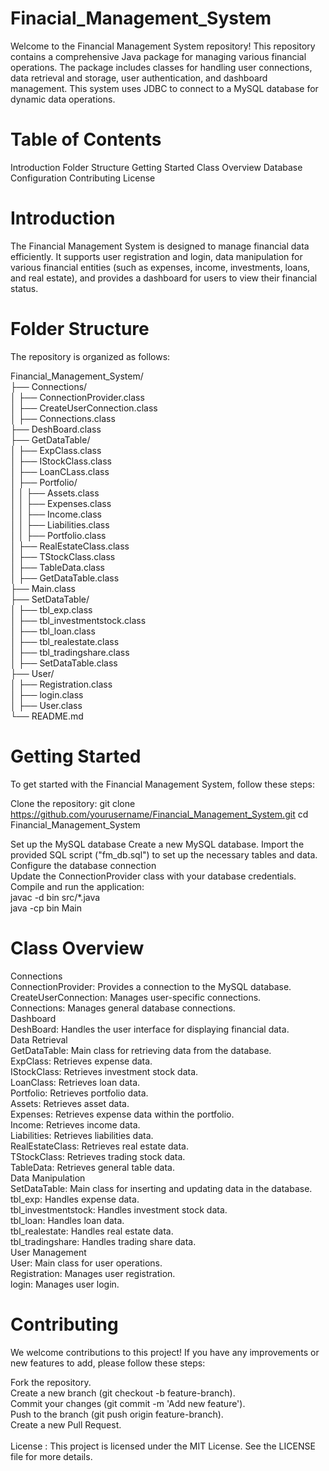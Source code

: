 # Finacial_Management_System
Welcome to the Financial Management System repository! This repository contains a comprehensive Java package for managing various financial operations. The package includes classes for handling user connections, data retrieval and storage, user authentication, and dashboard management. This system uses JDBC to connect to a MySQL database for dynamic data operations.

# Table of Contents
Introduction
Folder Structure
Getting Started
Class Overview
Database Configuration
Contributing
License

# Introduction
The Financial Management System is designed to manage financial data efficiently. It supports user registration and login, data manipulation for various financial entities (such as expenses, income, investments, loans, and real estate), and provides a dashboard for users to view their financial status.

# Folder Structure
The repository is organized as follows:

Financial_Management_System/<br>
├── Connections/<br>
│   ├── ConnectionProvider.class<br>
│   ├── CreateUserConnection.class<br>
│   ├── Connections.class<br>
├── DeshBoard.class<br>
├── GetDataTable/<br>
│   ├── ExpClass.class<br>
│   ├── IStockClass.class<br>
│   ├── LoanCLass.class<br>
│   ├── Portfolio/<br>
│   │   ├── Assets.class<br>
│   │   ├── Expenses.class<br>
│   │   ├── Income.class<br>
│   │   ├── Liabilities.class<br>
│   │   ├── Portfolio.class<br>
│   ├── RealEstateClass.class<br>
│   ├── TStockClass.class<br>
│   ├── TableData.class<br>
│   ├── GetDataTable.class<br>
├── Main.class<br>
├── SetDataTable/<br>
│   ├── tbl_exp.class<br>
│   ├── tbl_investmentstock.class<br>
│   ├── tbl_loan.class<br>
│   ├── tbl_realestate.class<br>
│   ├── tbl_tradingshare.class<br>
│   ├── SetDataTable.class<br>
├── User/<br>
│   ├── Registration.class<br>
│   ├── login.class<br>
│   ├── User.class<br>
└── README.md<br>

# Getting Started
To get started with the Financial Management System, follow these steps:

Clone the repository:
git clone https://github.com/yourusername/Financial_Management_System.git
cd Financial_Management_System

Set up the MySQL database
Create a new MySQL database.
Import the provided SQL script ("fm_db.sql") to set up the necessary tables and data.
Configure the database connection<br>
Update the ConnectionProvider class with your database credentials.<br>
Compile and run the application:<br>
javac -d bin src/*.java<br>
java -cp bin Main<br>

# Class Overview
Connections<br>
ConnectionProvider: Provides a connection to the MySQL database.<br>
CreateUserConnection: Manages user-specific connections.<br>
Connections: Manages general database connections.<br>
Dashboard<br>
DeshBoard: Handles the user interface for displaying financial data.<br>
Data Retrieval<br>
GetDataTable: Main class for retrieving data from the database.<br>
ExpClass: Retrieves expense data.<br>
IStockClass: Retrieves investment stock data.<br>
LoanClass: Retrieves loan data.<br>
Portfolio: Retrieves portfolio data.<br>
Assets: Retrieves asset data.<br>
Expenses: Retrieves expense data within the portfolio.<br>
Income: Retrieves income data.<br>
Liabilities: Retrieves liabilities data.<br>
RealEstateClass: Retrieves real estate data.<br>
TStockClass: Retrieves trading stock data.<br>
TableData: Retrieves general table data.<br>
Data Manipulation<br>
SetDataTable: Main class for inserting and updating data in the database.<br>
tbl_exp: Handles expense data.<br>
tbl_investmentstock: Handles investment stock data.<br>
tbl_loan: Handles loan data.<br>
tbl_realestate: Handles real estate data.<br>
tbl_tradingshare: Handles trading share data.<br>
User Management<br>
User: Main class for user operations.<br>
Registration: Manages user registration.<br>
login: Manages user login.<br>

# Contributing
We welcome contributions to this project! If you have any improvements or new features to add, please follow these steps:<br>

Fork the repository.<br>
Create a new branch (git checkout -b feature-branch).<br>
Commit your changes (git commit -m 'Add new feature').<br>
Push to the branch (git push origin feature-branch).<br>
Create a new Pull Request.<br>
<br>
License : 
This project is licensed under the MIT License. See the LICENSE file for more details.<br>
